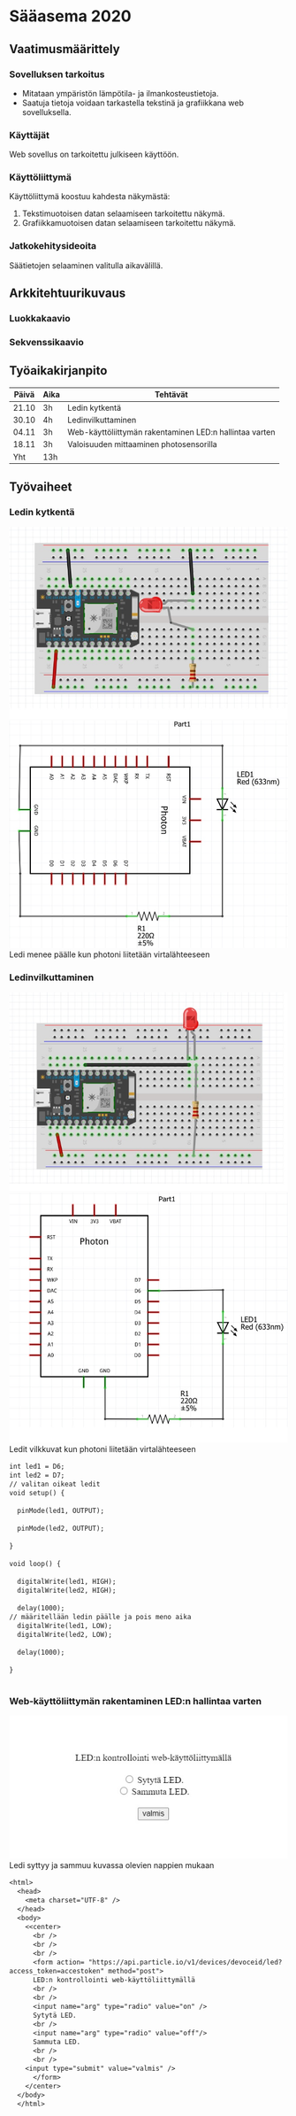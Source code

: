 # Sääasema 2020
  
## Vaatimusmäärittely
  
### Sovelluksen tarkoitus
  
* Mitataan ympäristön lämpötila- ja ilmankosteustietoja.  
* Saatuja tietoja voidaan tarkastella tekstinä ja grafiikkana web sovelluksella.  

### Käyttäjät  
Web sovellus on tarkoitettu julkiseen käyttöön.  

### Käyttöliittymä  
Käyttöliittymä koostuu kahdesta näkymästä:  
1. Tekstimuotoisen datan selaamiseen tarkoitettu näkymä.
2. Grafiikkamuotoisen datan selaamiseen tarkoitettu näkymä.  
    
### Jatkokehitysideoita  
Säätietojen selaaminen valitulla aikavälillä.  

## Arkkitehtuurikuvaus  

### Luokkakaavio  

### Sekvenssikaavio  

## Työaikakirjanpito  
Päivä | Aika | Tehtävät
------|------|--------
21.10 | 3h | Ledin kytkentä
30.10 | 4h | Ledinvilkuttaminen
04.11 | 3h | Web-käyttöliittymän rakentaminen LED:n hallintaa varten
18.11 | 3h | Valoisuuden mittaaminen photosensorilla
Yht | 13h |
  
## Työvaiheet    
### Ledin kytkentä  
![Ledinvilkuttaminen asennus kuva](https://github.com/MikaLiikanen/koodiharjoitus/blob/master/Ledinvilkuttaminen%20asennus%20kuva.jpg)  
![Ledinvilkuttaminen kuva](https://github.com/MikaLiikanen/koodiharjoitus/blob/master/Ledinvilkuttaminen%20kuva.jpg)  
Ledi menee päälle kun photoni liitetään virtalähteeseen  

### Ledinvilkuttaminen  
![WebkäyttöliittymänrakentaminenLedinhallintaavarten asennus kuva](https://github.com/MikaLiikanen/koodiharjoitus/blob/master/Webk%C3%A4ytt%C3%B6liittym%C3%A4nrakentaminenLedinhallintaavarten%20asennus%20kuva.jpg)  
![WebkäyttöliittymänrakentaminenLedinhallintaavarten kuva](https://github.com/MikaLiikanen/koodiharjoitus/blob/master/Webk%C3%A4ytt%C3%B6liittym%C3%A4nrakentaminenLedinhallintaavarten%20kuva.jpg)  
Ledit vilkkuvat kun photoni liitetään virtalähteeseen

````
int led1 = D6; 
int led2 = D7; 
// valitan oikeat ledit
void setup() {

  pinMode(led1, OUTPUT);

  pinMode(led2, OUTPUT);

}

void loop() {

  digitalWrite(led1, HIGH);
  digitalWrite(led2, HIGH);

  delay(1000);
// määritellään ledin päälle ja pois meno aika
  digitalWrite(led1, LOW);
  digitalWrite(led2, LOW);

  delay(1000);

}
  
````  
### Web-käyttöliittymän rakentaminen LED:n hallintaa varten  
![Ledi kontrolli web liittymällä kuva](https://github.com/MikaLiikanen/koodiharjoitus/blob/master/Ledi%20kontrolli%20web%20liittym%C3%A4ll%C3%A4%20kuva.jpg)  
Ledi syttyy ja sammuu kuvassa olevien nappien mukaan  

````
<html>
  <head>
    <meta charset="UTF-8" />
  </head>
  <body>
    <<center>
      <br />
      <br />
      <br />
      <form action= "https://api.particle.io/v1/devices/devoceid/led?access_token=accestoken" method="post">
      LED:n kontrollointi web-käyttöliittymällä
      <br />
      <br />
      <input name="arg" type="radio" value="on" />
      Sytytä LED. 
      <br />
      <input name="arg" type="radio" value="off"/>
      Sammuta LED. 
      <br />
      <br />
    <input type="submit" value="valmis" />
      </form>
    </center>
  </body>
  </html>
````  



